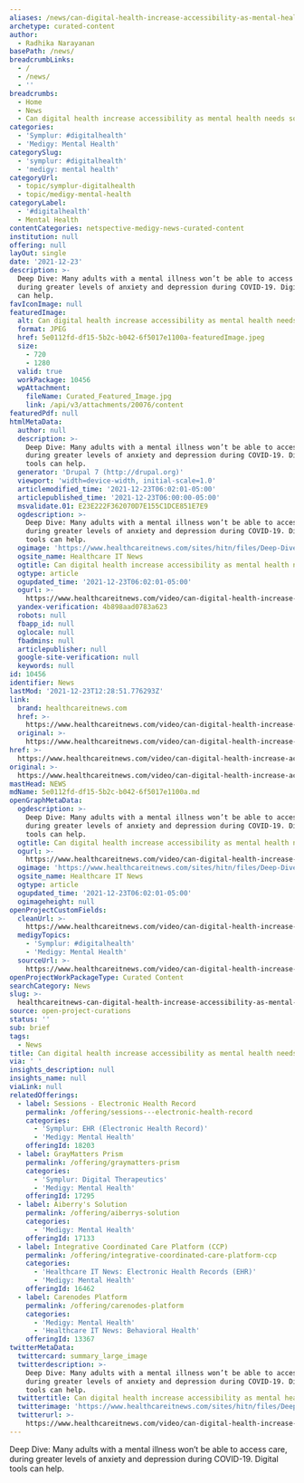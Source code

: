 ```yaml
---
aliases: /news/can-digital-health-increase-accessibility-as-mental-health-needs-soar
archetype: curated-content
author:
  - Radhika Narayanan
basePath: /news/
breadcrumbLinks:
  - /
  - /news/
  - ''
breadcrumbs:
  - Home
  - News
  - Can digital health increase accessibility as mental health needs soar?
categories:
  - 'Symplur: #digitalhealth'
  - 'Medigy: Mental Health'
categorySlug:
  - 'symplur: #digitalhealth'
  - 'medigy: mental health'
categoryUrl:
  - topic/symplur-digitalhealth
  - topic/medigy-mental-health
categoryLabel:
  - '#digitalhealth'
  - Mental Health
contentCategories: netspective-medigy-news-curated-content
institution: null
offering: null
layOut: single
date: '2021-12-23'
description: >-
  Deep Dive: Many adults with a mental illness won’t be able to access care,
  during greater levels of anxiety and depression during COVID-19. Digital tools
  can help.
favIconImage: null
featuredImage:
  alt: Can digital health increase accessibility as mental health needs soar?
  format: JPEG
  href: 5e0112fd-df15-5b2c-b042-6f5017e1100a-featuredImage.jpeg
  size:
    - 720
    - 1280
  valid: true
  workPackage: 10456
  wpAttachment:
    fileName: Curated_Featured_Image.jpg
    link: /api/v3/attachments/20076/content
featuredPdf: null
htmlMetaData:
  author: null
  description: >-
    Deep Dive: Many adults with a mental illness won’t be able to access care,
    during greater levels of anxiety and depression during COVID-19. Digital
    tools can help.
  generator: 'Drupal 7 (http://drupal.org)'
  viewport: 'width=device-width, initial-scale=1.0'
  articlemodified_time: '2021-12-23T06:02:01-05:00'
  articlepublished_time: '2021-12-23T06:00:00-05:00'
  msvalidate.01: E23E222F362070D7E155C1DCE851E7E9
  ogdescription: >-
    Deep Dive: Many adults with a mental illness won’t be able to access care,
    during greater levels of anxiety and depression during COVID-19. Digital
    tools can help.
  ogimage: 'https://www.healthcareitnews.com/sites/hitn/files/Deep-Dive.jpg'
  ogsite_name: Healthcare IT News
  ogtitle: Can digital health increase accessibility as mental health needs soar?
  ogtype: article
  ogupdated_time: '2021-12-23T06:02:01-05:00'
  ogurl: >-
    https://www.healthcareitnews.com/video/can-digital-health-increase-accessibility-mental-health-needs-soar
  yandex-verification: 4b898aad0783a623
  robots: null
  fbapp_id: null
  oglocale: null
  fbadmins: null
  articlepublisher: null
  google-site-verification: null
  keywords: null
id: 10456
identifier: News
lastMod: '2021-12-23T12:28:51.776293Z'
link:
  brand: healthcareitnews.com
  href: >-
    https://www.healthcareitnews.com/video/can-digital-health-increase-accessibility-mental-health-needs-soar
  original: >-
    https://www.healthcareitnews.com/video/can-digital-health-increase-accessibility-mental-health-needs-soar
href: >-
  https://www.healthcareitnews.com/video/can-digital-health-increase-accessibility-mental-health-needs-soar
original: >-
  https://www.healthcareitnews.com/video/can-digital-health-increase-accessibility-mental-health-needs-soar
mastHead: NEWS
mdName: 5e0112fd-df15-5b2c-b042-6f5017e1100a.md
openGraphMetaData:
  ogdescription: >-
    Deep Dive: Many adults with a mental illness won’t be able to access care,
    during greater levels of anxiety and depression during COVID-19. Digital
    tools can help.
  ogtitle: Can digital health increase accessibility as mental health needs soar?
  ogurl: >-
    https://www.healthcareitnews.com/video/can-digital-health-increase-accessibility-mental-health-needs-soar
  ogimage: 'https://www.healthcareitnews.com/sites/hitn/files/Deep-Dive.jpg'
  ogsite_name: Healthcare IT News
  ogtype: article
  ogupdated_time: '2021-12-23T06:02:01-05:00'
  ogimageheight: null
openProjectCustomFields:
  cleanUrl: >-
    https://www.healthcareitnews.com/video/can-digital-health-increase-accessibility-mental-health-needs-soar
  medigyTopics:
    - 'Symplur: #digitalhealth'
    - 'Medigy: Mental Health'
  sourceUrl: >-
    https://www.healthcareitnews.com/video/can-digital-health-increase-accessibility-mental-health-needs-soar
openProjectWorkPackageType: Curated Content
searchCategory: News
slug: >-
  healthcareitnews-can-digital-health-increase-accessibility-as-mental-health-needs-soar
source: open-project-curations
status: ''
sub: brief
tags:
  - News
title: Can digital health increase accessibility as mental health needs soar?
via: ' '
insights_description: null
insights_name: null
viaLink: null
relatedOfferings:
  - label: Sessions - Electronic Health Record
    permalink: /offering/sessions---electronic-health-record
    categories:
      - 'Symplur: EHR (Electronic Health Record)'
      - 'Medigy: Mental Health'
    offeringId: 18203
  - label: GrayMatters Prism
    permalink: /offering/graymatters-prism
    categories:
      - 'Symplur: Digital Therapeutics'
      - 'Medigy: Mental Health'
    offeringId: 17295
  - label: Aiberry's Solution
    permalink: /offering/aiberrys-solution
    categories:
      - 'Medigy: Mental Health'
    offeringId: 17133
  - label: Integrative Coordinated Care Platform (CCP)
    permalink: /offering/integrative-coordinated-care-platform-ccp
    categories:
      - 'Healthcare IT News: Electronic Health Records (EHR)'
      - 'Medigy: Mental Health'
    offeringId: 16462
  - label: Carenodes Platform
    permalink: /offering/carenodes-platform
    categories:
      - 'Medigy: Mental Health'
      - 'Healthcare IT News: Behavioral Health'
    offeringId: 13367
twitterMetaData:
  twittercard: summary_large_image
  twitterdescription: >-
    Deep Dive: Many adults with a mental illness won’t be able to access care,
    during greater levels of anxiety and depression during COVID-19. Digital
    tools can help.
  twittertitle: Can digital health increase accessibility as mental health needs soar?
  twitterimage: 'https://www.healthcareitnews.com/sites/hitn/files/Deep-Dive.jpg'
  twitterurl: >-
    https://www.healthcareitnews.com/video/can-digital-health-increase-accessibility-mental-health-needs-soar
---
```

<p>Deep Dive: Many adults with a mental illness won’t be able to access care, during greater levels of anxiety and depression during COVID-19. Digital tools can help.</p>
